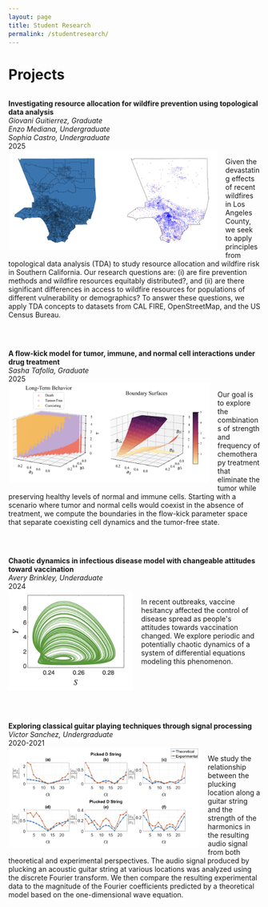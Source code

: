 ```yaml
---
layout: page
title: Student Research
permalink: /studentresearch/
---
```


# Projects

<div style="margin-bottom: 2rem; overflow: hidden;">
  <p><strong>Investigating resource allocation for wildfire prevention using topological data analysis</strong><br />
    <em>Giovani Guitierrez, Graduate</em><br />
    <em>Enzo Mediana, Undergraduate</em><br />
    <em>Sophia Castro, Undergraduate</em><br />
    2025<br />
    <img src="/images/tda_project.png" alt="TDA resource allocation" style="float: left; max-height: 200px; margin-right: 1rem; margin-bottom: 1rem;" />
      <p>Given the devastating effects of recent wildfires in Los Angeles County, we seek to apply principles from topological 
        data analysis (TDA) to study resource allocation and wildfire risk in Southern California. Our research questions are:
        (i) are fire prevention methods and wildfire resources equitably distributed?, and (ii) are there significant differences
        in access to wildfire resources for populations of different vulnerability or demographics? To answer these questions, we 
        apply TDA concepts to datasets from CAL FIRE, OpenStreetMap, and the US Census Bureau.</p>
  </p>
</div>

<div style="margin-bottom: 2rem; overflow: hidden;">
  <p><strong>A flow-kick model for tumor, immune, and normal cell interactions under drug treatment</strong><br />
    <em>Sasha Tafolla, Graduate</em><br />
    2025<br />
    <img src="/images/tumorflowkick_project.png" alt="Flow-kick model for tumor dynamics" style="float: left; max-height: 200px; margin-right: 1rem; margin-bottom: 1rem;" />
      <p>Our goal is to explore the combinations of strength and frequency of chemotherapy treatment
        that eliminate the tumor while preserving healthy levels of normal and immune cells.
        Starting with a scenario where tumor and normal cells would coexist in the absence of treatment,
        we compute the boundaries in the flow-kick parameter space that separate coexisting cell dynamics and the tumor-free state.</p>
  </p>
</div>

<div style="margin-bottom: 2rem; overflow: hidden;">
  <p><strong>Chaotic dynamics in infectious disease model with changeable attitudes toward vaccination</strong><br />
    <em>Avery Brinkley, Underaduate</em><br />
    2024<br />
    <img src="/images/chaosdisease_project.png" alt="Chaotic disease dynamics project" style="float: left; max-height: 200px; margin-right: 1rem; margin-bottom: 1rem;" />
      <p>In recent outbreaks, vaccine hesitancy affected the control of disease spread as people's attitudes towards vaccination changed. We explore periodic and potentially chaotic dynamics of a system of differential equations modeling this phenomenon.</p>
  </p>
</div>

<div style="margin-bottom: 2rem; overflow: hidden;">
  <p><strong>Exploring classical guitar playing techniques through signal processing</strong><br />
    <em>Victor Sanchez, Undergraduate</em><br />
    2020-2021<br />
    <img src="/images/guitar_project.png" alt="Classical guitar project" style="float: left; max-height: 200px; margin-right: 1rem; margin-bottom: 1rem;" />
      <p>We study the relationship between the plucking location along a guitar string and the strength of the harmonics in the resulting audio signal from both theoretical and experimental perspectives. The audio signal produced by plucking an acoustic guitar string at various locations was analyzed using the discrete Fourier transform. We then compare the resulting experimental data to the magnitude of the Fourier coefficients predicted by a theoretical model based on the one-dimensional wave equation.</p>
  </p>
</div>
